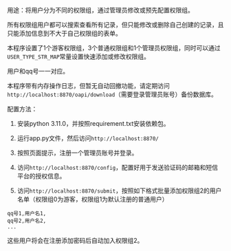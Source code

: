 
用途：将用户分为不同的权限组，通过管理员修改或预先配置权限组。

所有权限组用户都可以搜索查看所有记录，但只能修改或删除自己创建的记录，且只能添加信息到不大于自己权限组的表单。

本程序设置了1个游客权限组，3个普通权限组和1个管理员权限组，同时可以通过`USER_TYPE_STR_MAP`常量设置快速添加或修改权限组。

用户和qq号一一对应。

本程序带有内存操作日志，但暂无自动回撤功能，请定期访问`http://localhost:8870/oapi/download`（需要登录管理员账号）备份数据库。

配置方法：

1. 安装python 3.11.0，并按照requirement.txt安装依赖包。

2. 运行app.py文件，然后访问`http://localhost:8870/`

3. 按照页面提示，注册一个管理员账号并登录。

4. 访问`http://localhost:8870/config`，配置好用于发送验证码的邮箱和短信平台的授权信息。

5. 访问`http://localhost:8870/submit`，按照如下格式批量添加权限组2的用户名单（权限组0为游客，权限组1为默认注册的普通用户）

```
qq号1,用户名1,
qq号2,用户名2,
...
```

这些用户将会在注册添加密码后自动加入权限组2。
